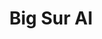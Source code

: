 ---
layout: startup_page
title: "Big Sur AI"
id: "bigsur.ai"
permalink: "/bigsuraibigsur.ai04112025/"
website: "https://bigsur.ai/"
funding_round: "Seed"
funding_amount: "$6.9M"
investors: "Lightspeed Venture Partners, Capital F, several angel investors"
about: "Big Sur AI provides an AI-powered SaaS platform for e-commerce merchants to boost sales and profitability. Its flagship product, an AI Sales Agent, enhances online shopping experiences, leading to higher conversion rates and larger order sizes. This solution aims to simplify AI access for retailers and brands."
markets: "E-commerce, AI, Business/Productivity Software, Media and Information Services (B2B), Marketing Tech, Artificial Intelligence & Machine Learning"
hq: "Mountain View, California, United States"
founded_year: "2023"
linkedin: "https://www.linkedin.com/company/big-sur-ai"
twitter: "https://twitter.com/BigSurAI"
instagram: ""
facebook: ""
crunchbase: "https://www.crunchbase.com/organization/big-sur-ai"
pitchbook: "https://pitchbook.com/profiles/company/531335-98"

# SEO Optimization
meta_title: "Big Sur AI - Seed Funding ($6.9M)"
meta_description: "Big Sur AI, Big Sur AI provides an AI-powered SaaS platform for e-commerce merchants to boost sales and profitability. Its flagship product, an AI Sales Agent, en..."
meta_keywords: "Big Sur AI, E-commerce, AI, Business/Productivity Software, Media and Information Services (B2B), Marketing Tech, Artificial Intelligence & Machine Learning, Seed funding"
canonical_url: "https://pkprojectstartups.github.io/projectstartups.com/bigsuraibigsur.ai04112025/"
---